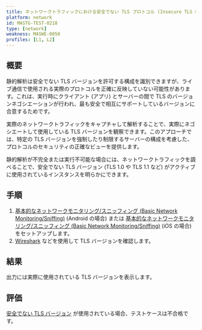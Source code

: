 ```yaml
---
title: ネットワークトラフィックにおける安全でない TLS プロトコル (Insecure TLS Protocols in Network Traffic)
platform: network
id: MASTG-TEST-0218
type: [network]
weakness: MASWE-0050
profiles: [L1, L2]
---
```


## 概要

静的解析は安全でない TLS バージョンを許可する構成を識別できますが、ライブ通信で使用される実際のプロトコルを正確に反映していない可能性があります。これは、実行時にクライアント (アプリ) とサーバーの間で TLS のバージョンネゴシエーションが行われ、最も安全で相互にサポートしているバージョンに合意するためです。

実際のネットワークトラフィックをキャプチャして解析することで、実際にネゴシエートして使用している TLS バージョンを観察できます。このアプローチでは、特定の TLS バージョンを強制したり制限するサーバーの構成を考慮した、プロトコルのセキュリティの正確なビューを提供します。

静的解析が不完全または実行不可能な場合には、ネットワークトラフィックを調べることで、安全でない TLS バージョン (TLS 1.0 や TLS 1.1 など) がアクティブに使用されているインスタンスを明らかにできます。

## 手順

1. [基本的なネットワークモニタリング/スニッフィング (Basic Network Monitoring/Sniffing)](../../../techniques/android/MASTG-TECH-0010.md) (Android の場合) または [基本的なネットワークモニタリング/スニッフィング (Basic Network Monitoring/Sniffing)](../../../techniques/ios/MASTG-TECH-0062.md) (iOS の場合) をセットアップします。
2. [Wireshark](../../../tools/network/MASTG-TOOL-0081.md) などを使用して TLS バージョンを確認します。

## 結果

出力には実際に使用されている TLS バージョンを表示します。

## 評価

[安全でない TLS バージョン](../../../Document/0x04f-Testing-Network-Communication.md#recommended-tls-settings) が使用されている場合、テストケースは不合格です。
